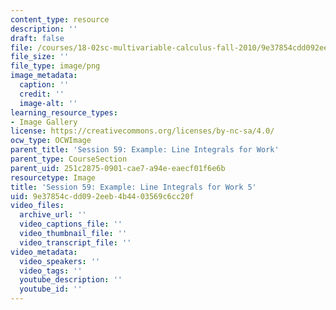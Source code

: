 ```yaml
---
content_type: resource
description: ''
draft: false
file: /courses/18-02sc-multivariable-calculus-fall-2010/9e37854cdd092eeb4b4403569c6cc20f_MIT18_02SC_L20Brds_5.png
file_size: ''
file_type: image/png
image_metadata:
  caption: ''
  credit: ''
  image-alt: ''
learning_resource_types:
- Image Gallery
license: https://creativecommons.org/licenses/by-nc-sa/4.0/
ocw_type: OCWImage
parent_title: 'Session 59: Example: Line Integrals for Work'
parent_type: CourseSection
parent_uid: 251c2875-0901-cae7-a94e-eaecf01f6e6b
resourcetype: Image
title: 'Session 59: Example: Line Integrals for Work 5'
uid: 9e37854c-dd09-2eeb-4b44-03569c6cc20f
video_files:
  archive_url: ''
  video_captions_file: ''
  video_thumbnail_file: ''
  video_transcript_file: ''
video_metadata:
  video_speakers: ''
  video_tags: ''
  youtube_description: ''
  youtube_id: ''
---
```

